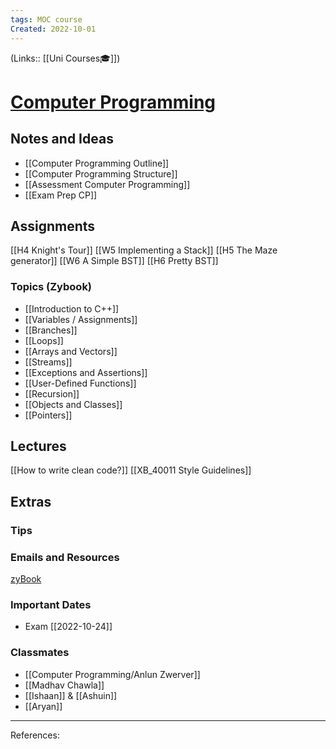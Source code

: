 ```yaml
---
tags: MOC course
Created: 2022-10-01
---
```

(Links:: [[Uni Courses🎓]])
# [Computer Programming](https://canvas.vu.nl/courses/64304)
## Notes and Ideas
- [[Computer Programming Outline]]
- [[Computer Programming Structure]]
- [[Assessment Computer Programming]]
- [[Exam Prep CP]]
## Assignments
[[H4 Knight's Tour]]
[[W5 Implementing a Stack]]
[[H5 The Maze generator]]
[[W6 A Simple BST]]
[[H6 Pretty BST]]
### Topics (Zybook)
- [[Introduction to C++]]
- [[Variables / Assignments]]
- [[Branches]]
- [[Loops]]
- [[Arrays and Vectors]]
- [[Streams]]
- [[Exceptions and Assertions]]
- [[User-Defined Functions]]
- [[Recursion]]
- [[Objects and Classes]]
- [[Pointers]]
## Lectures
[[How to write clean code?]]
[[XB_40011 Style Guidelines]]
## Extras
### Tips
### Emails and Resources
[zyBook](https://learn.zybooks.com/zybook/VUXB40011KielmannSummer2022?selectedPanel=student-activity)

### Important Dates
- Exam [[2022-10-24]]
### Classmates
- [[Computer Programming/Anlun Zwerver]]
- [[Madhav Chawla]]
- [[Ishaan]] & [[Ashuin]]
- [[Aryan]]

___
References:
